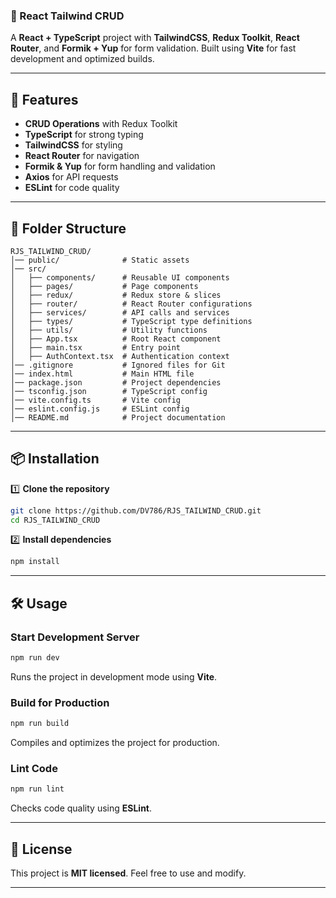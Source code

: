 ### 📌 React Tailwind CRUD  

A **React + TypeScript** project with **TailwindCSS**, **Redux Toolkit**, **React Router**, and **Formik + Yup** for form validation. Built using **Vite** for fast development and optimized builds.  

---

## 🚀 Features  

- **CRUD Operations** with Redux Toolkit  
- **TypeScript** for strong typing  
- **TailwindCSS** for styling  
- **React Router** for navigation  
- **Formik & Yup** for form handling and validation  
- **Axios** for API requests  
- **ESLint** for code quality  

---

## 💂️ Folder Structure  

```
RJS_TAILWIND_CRUD/
│── public/              # Static assets  
│── src/  
│   ├── components/      # Reusable UI components  
│   ├── pages/           # Page components  
│   ├── redux/           # Redux store & slices  
│   ├── router/          # React Router configurations  
│   ├── services/        # API calls and services  
│   ├── types/           # TypeScript type definitions  
│   ├── utils/           # Utility functions  
│   ├── App.tsx          # Root React component  
│   ├── main.tsx         # Entry point  
│   ├── AuthContext.tsx  # Authentication context  
│── .gitignore           # Ignored files for Git  
│── index.html           # Main HTML file  
│── package.json         # Project dependencies  
│── tsconfig.json        # TypeScript config  
│── vite.config.ts       # Vite config  
│── eslint.config.js     # ESLint config  
│── README.md            # Project documentation  
```

---

## 📦 Installation  

1️⃣ **Clone the repository**  
```bash
git clone https://github.com/DV786/RJS_TAILWIND_CRUD.git
cd RJS_TAILWIND_CRUD
```  

2️⃣ **Install dependencies**  
```bash
npm install
```  

---

## 🛠️ Usage  

### Start Development Server  
```bash
npm run dev
```  
Runs the project in development mode using **Vite**.  

### Build for Production  
```bash
npm run build
```  
Compiles and optimizes the project for production.  

### Lint Code  
```bash
npm run lint
```  
Checks code quality using **ESLint**.  

---

## 📝 License  

This project is **MIT licensed**. Feel free to use and modify.  

---

